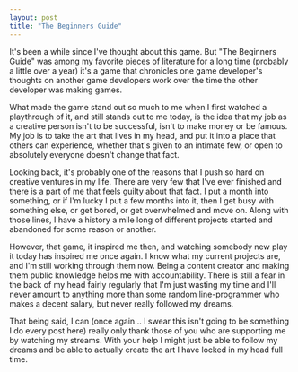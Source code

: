```yaml
---
layout: post
title: "The Beginners Guide"
---
```


It's been a while since I've thought about this game. But "The Beginners Guide" was among my favorite pieces of literature for a long time (probably a little over a year) it's a game that chronicles one game developer's thoughts on another game developers work over the time the other developer was making games. 

What made the game stand out so much to me when I first watched a playthrough of it, and still stands out to me today, is the idea that my job as a creative person isn't to be successful, isn't to make money or be famous. My job is to take the art that lives in my head, and put it into a place that others can experience, whether that's given to an intimate few, or open to absolutely everyone doesn't change that fact.

Looking back, it's probably one of the reasons that I push so hard on creative ventures in my life. There are very few that I've ever finished and there is a part of me that feels guilty about that fact. I put a month into something, or if I'm lucky I put a few months into it, then I get busy with something else, or get bored, or get overwhelmed and move on. Along with those lines, I have a history a mile long of different projects started and abandoned for some reason or another. 

However, that game, it inspired me then, and watching somebody new play it today has inspired me once again. I know what my current projects are, and I'm still working through them now. Being a content creator and making them public knowledge helps me with accountability. There is still a fear in the back of my head fairly regularly that I'm just wasting my time and I'll never amount to anything more than some random line-programmer who makes a decent salary, but never really followed my dreams. 

That being said, I can (once again... I swear this isn't going to be something I do every post here) really only thank those of you who are supporting me by watching my streams. With your help I might just be able to follow my dreams and be able to actually create the art I have locked in my head full time.